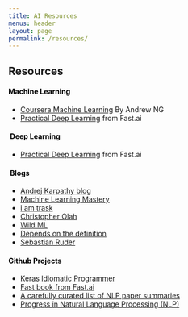 ```yaml
---
title: AI Resources
menus: header
layout: page
permalink: /resources/
---
```




## Resources

<!-- - [Courses](#Courses)
    - [Machine Learning](#Machine Learning)
	- [Deep Learning](#Deep Learning)
- [Popular Blogs](#Blogs)
- [Popular Github Projects](#Github Projects) -->


#### <a name = "Machine Learning">  <span style="color:black">Machine Learning</span> </a>
- [Coursera Machine Learning](https://www.coursera.org/learn/machine-learning#syllabus) By Andrew NG
- [Practical Deep Learning](https://course.fast.ai/index.html) from Fast.ai


#### <a name = "Deep Learning"> <span style="color:black">Deep Learning</span> </a>
- [Practical Deep Learning](https://course.fast.ai/index.html) from Fast.ai


#### <a name = "Blogs"> <span style="color:black">Blogs</span></a>
- [Andrej Karpathy blog](http://karpathy.github.io/)
- [Machine Learning Mastery](https://machinelearningmastery.com/blog/)
- [i am trask](http://iamtrask.github.io/)
- [Christopher Olah](http://colah.github.io/)
- [Wild ML](http://www.wildml.com/)
- [Depends on the definition](https://www.depends-on-the-definition.com/)
- [Sebastian Ruder](https://ruder.io/)


####  <a name = "Github Projects"> <span style="color:black">Github Projects</span> </a>
- [Keras Idiomatic Programmer ](https://github.com/GoogleCloudPlatform/keras-idiomatic-programmer)
- [Fast book from Fast.ai](https://github.com/fastai/fastbook)
- [A carefully curated list of NLP paper summaries](https://github.com/dair-ai/nlp_paper_summaries)
- [Progress in Natural Language Processing (NLP)](https://github.com/sebastianruder/NLP-progress)
